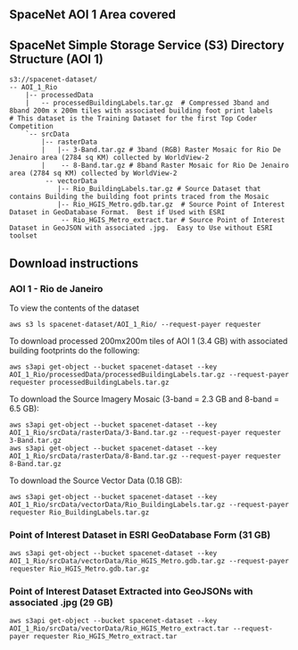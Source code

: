 ## SpaceNet AOI 1 Area covered
<script src="https://embed.github.com/view/geojson/SpaceNetChallenge/utilities/spacenetV3/spacenetutilities/datasets/AOI_1_Rio/AOI_1_Rio_SrcTindexex.geojson"></script>

## SpaceNet Simple Storage Service (S3) Directory Structure (AOI 1)
```
s3://spacenet-dataset/
-- AOI_1_Rio
    |-- processedData
    |   -- processedBuildingLabels.tar.gz  # Compressed 3band and 8band 200m x 200m tiles with associated building foot print labels                                 # This dataset is the Training Dataset for the first Top Coder Competition
    `-- srcData
        |-- rasterData
        |   |-- 3-Band.tar.gz # 3band (RGB) Raster Mosaic for Rio De Jenairo area (2784 sq KM) collected by WorldView-2
        |    -- 8-Band.tar.gz # 8band Raster Mosaic for Rio De Jenairo area (2784 sq KM) collected by WorldView-2
         -- vectorData
            |-- Rio_BuildingLabels.tar.gz # Source Dataset that contains Building the building foot prints traced from the Mosaic
            |-- Rio_HGIS_Metro.gdb.tar.gz  # Source Point of Interest Dataset in GeoDatabase Format.  Best if Used with ESRI
             -- Rio_HGIS_Metro_extract.tar # Source Point of Interest Dataset in GeoJSON with associated .jpg.  Easy to Use without ESRI toolset
```
## Download instructions

### AOI 1 - Rio de Janeiro
To view the contents of the dataset
```commandline
aws s3 ls spacenet-dataset/AOI_1_Rio/ --request-payer requester
```

To download processed 200mx200m tiles of AOI 1 (3.4 GB) with associated building footprints do the following:
```
aws s3api get-object --bucket spacenet-dataset --key AOI_1_Rio/processedData/processedBuildingLabels.tar.gz --request-payer requester processedBuildingLabels.tar.gz
```
To download the Source Imagery Mosaic (3-band = 2.3 GB and 8-band = 6.5 GB):
```
aws s3api get-object --bucket spacenet-dataset --key AOI_1_Rio/srcData/rasterData/3-Band.tar.gz --request-payer requester 3-Band.tar.gz
aws s3api get-object --bucket spacenet-dataset --key AOI_1_Rio/srcData/rasterData/8-Band.tar.gz --request-payer requester 8-Band.tar.gz
```
To download the Source Vector Data (0.18 GB):
```
aws s3api get-object --bucket spacenet-dataset --key AOI_1_Rio/srcData/vectorData/Rio_BuildingLabels.tar.gz --request-payer requester Rio_BuildingLabels.tar.gz
```

### Point of Interest Dataset in ESRI GeoDatabase Form (31 GB)
```
aws s3api get-object --bucket spacenet-dataset --key AOI_1_Rio/srcData/vectorData/Rio_HGIS_Metro.gdb.tar.gz --request-payer requester Rio_HGIS_Metro.gdb.tar.gz
```

### Point of Interest Dataset Extracted into GeoJSONs with associated .jpg (29 GB)
```
aws s3api get-object --bucket spacenet-dataset --key AOI_1_Rio/srcData/vectorData/Rio_HGIS_Metro_extract.tar --request-payer requester Rio_HGIS_Metro_extract.tar
```
